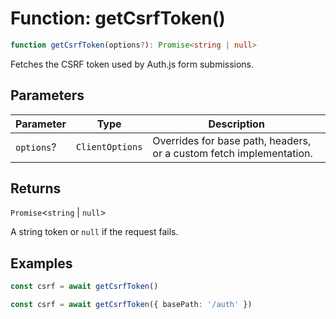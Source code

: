 # Function: getCsrfToken()

```ts
function getCsrfToken(options?): Promise<string | null>
```

Fetches the CSRF token used by Auth.js form submissions.

## Parameters

| Parameter | Type | Description |
| ------ | ------ | ------ |
| `options`? | `ClientOptions` | Overrides for base path, headers, or a custom fetch implementation. |

## Returns

`Promise`\<`string` \| `null`\>

A string token or `null` if the request fails.

## Examples

```ts
const csrf = await getCsrfToken()
```

```ts
const csrf = await getCsrfToken({ basePath: '/auth' })
```
